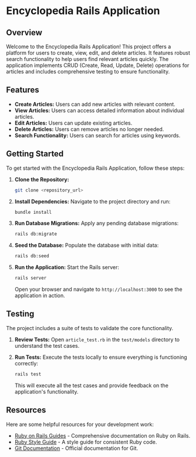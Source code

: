 # Encyclopedia Rails Application

## Overview

Welcome to the Encyclopedia Rails Application! This project offers a platform for users to create, view, edit, and delete articles. It features robust search functionality to help users find relevant articles quickly. The application implements CRUD (Create, Read, Update, Delete) operations for articles and includes comprehensive testing to ensure functionality.

## Features

- **Create Articles:** Users can add new articles with relevant content.
- **View Articles:** Users can access detailed information about individual articles.
- **Edit Articles:** Users can update existing articles.
- **Delete Articles:** Users can remove articles no longer needed.
- **Search Functionality:** Users can search for articles using keywords.

## Getting Started

To get started with the Encyclopedia Rails Application, follow these steps:

1. **Clone the Repository:**

   ```bash
   git clone <repository_url>
   ```

2. **Install Dependencies:** Navigate to the project directory and run:

   ```bash
   bundle install
   ```

3. **Run Database Migrations:** Apply any pending database migrations:

   ```bash
   rails db:migrate
   ```

4. **Seed the Database:** Populate the database with initial data:

   ```bash
   rails db:seed
   ```

5. **Run the Application:** Start the Rails server:

   ```bash
   rails server
   ```

   Open your browser and navigate to `http://localhost:3000` to see the application in action.

## Testing

The project includes a suite of tests to validate the core functionality.

1. **Review Tests:** Open `article_test.rb` in the `test/models` directory to understand the test cases.

2. **Run Tests:** Execute the tests locally to ensure everything is functioning correctly:

   ```bash
   rails test
   ```

   This will execute all the test cases and provide feedback on the application's functionality.

## Resources

Here are some helpful resources for your development work:

- [Ruby on Rails Guides](https://guides.rubyonrails.org/) - Comprehensive documentation on Ruby on Rails.
- [Ruby Style Guide](https://rubystyle.guide/) - A style guide for consistent Ruby code.
- [Git Documentation](https://git-scm.com/doc) - Official documentation for Git.
